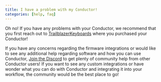 ```yaml
---
title: I have a problem with my Conductor!
categories: [help, faq]
---
```


Oh no! If you have any problems with your Conductor, we recommend that you first reach out to [TrailblazerKeyboards](https://trailblazerkeyboards.com/) where you purchased your Conductor!

If you have any concerns regarding the firmware integrations or would like to see any additional help regarding software and how you can use Conductor, [Join the Discord](https://discord.gg/XVSV72Sn) to get plenty of community help from other Conductor users! If you want to see any custom integrations or have wonder what you can do with Conductor and integrating it into your workflow, the community would be the best place to go!